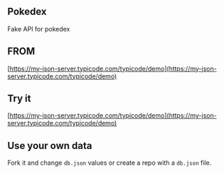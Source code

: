## Pokedex

Fake API for pokedex

## FROM

[https://my-json-server.typicode.com/typicode/demo](https://my-json-server.typicode.com/typicode/demo)

## Try it

[https://my-json-server.typicode.com/typicode/demo](https://my-json-server.typicode.com/typicode/demo)

## Use your own data

Fork it and change `db.json` values or create a repo with a `db.json` file.
